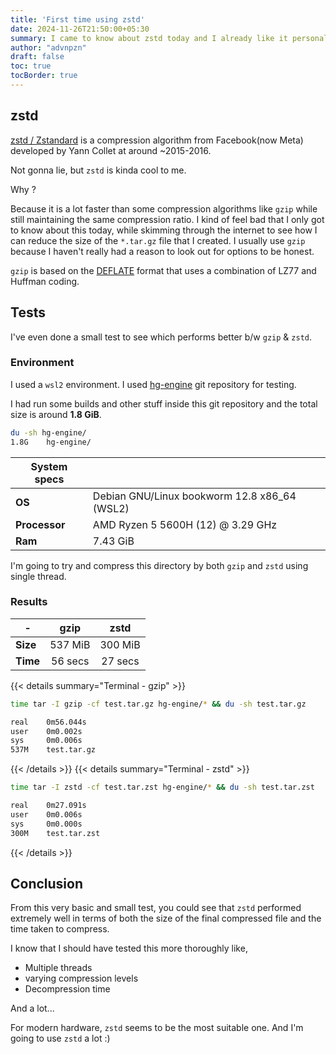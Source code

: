 ```yaml
---
title: 'First time using zstd'
date: 2024-11-26T21:50:00+05:30
summary: I came to know about zstd today and I already like it personally. I'm never looking back.
author: "advnpzn"
draft: false
toc: true
tocBorder: true
---
```


## zstd

[zstd / Zstandard](https://en.wikipedia.org/wiki/Zstd) is a compression algorithm from Facebook(now Meta) developed by Yann Collet at around  ~2015-2016.

Not gonna lie, but `zstd` is kinda cool to me.

Why ?

Because it is a lot faster than some compression algorithms like `gzip` while still maintaining the same compression ratio. I kind of feel bad that I only got to know about this today, while skimming through the internet to see how I can reduce the size of the `*.tar.gz` file that I created. I usually use `gzip` because I haven't really had a reason to look out for options to be honest.

`gzip` is based on the [DEFLATE](https://en.wikipedia.org/wiki/Deflate) format that uses a combination of LZ77 and Huffman coding.

## Tests
I've even done a small test to see which performs better b/w `gzip` & `zstd`.

### Environment
I used a `wsl2` environment. I used [hg-engine](https://github.com/BluRosie/hg-engine) git repository for testing.

I had run some builds and other stuff inside this git repository and the total size is around **1.8 GiB**.

```bash
du -sh hg-engine/
1.8G    hg-engine/
```

|System specs||
|------|-------|
|**OS**| Debian GNU/Linux bookworm 12.8 x86_64 (WSL2)|
| **Processor** | AMD Ryzen 5 5600H (12) @ 3.29 GHz|
|**Ram**| 7.43 GiB|

I'm going to try and compress this directory by both `gzip` and `zstd` using single thread.

### Results

|-| gzip| zstd |
|----| :-------------: |:-------------:|
|**Size**| 537 MiB      | 300 MiB |
|**Time**|   56 secs    | 27 secs |

{{< details summary="Terminal - gzip" >}}
```bash
time tar -I gzip -cf test.tar.gz hg-engine/* && du -sh test.tar.gz

real    0m56.044s
user    0m0.002s
sys     0m0.006s
537M    test.tar.gz
```
{{< /details >}}
{{< details summary="Terminal - zstd" >}}
```bash
time tar -I zstd -cf test.tar.zst hg-engine/* && du -sh test.tar.zst

real    0m27.091s
user    0m0.006s
sys     0m0.000s
300M    test.tar.zst
```
{{< /details >}}


## Conclusion

From this very basic and small test, you could see that `zstd` performed extremely well in terms of both the size of the final compressed file and the time taken to compress.

I know that I should have tested this more thoroughly like,

- Multiple threads
- varying compression levels
- Decompression time

And a lot...

For modern hardware, `zstd` seems to be the most suitable one. And I'm going to use `zstd` a lot :)